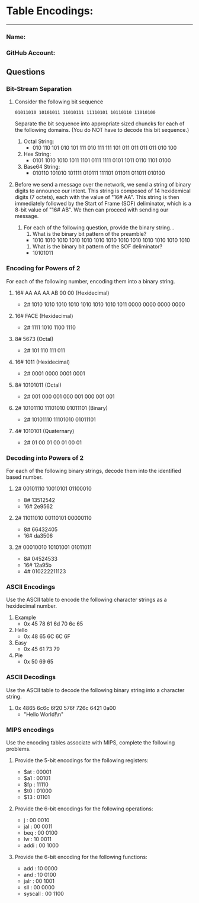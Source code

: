 # Table Encodings:
---
### Name:                                <!-- response -->
### GitHub Account:                      <!-- response -->

## Questions

### Bit-Stream Separation

1. Consider the following bit sequence
 
   ```
   01011010 10101011 11010111 11110101 10110110 11010100
   ```

   Separate the bit sequence into appropriate sized chuncks for each of the following domains. (You do NOT have to decode this bit sequence.)

   1. Octal String: 
      * 010 110 101 010 101 111 010 111 111 101 011 011 011 011 010 100  <!-- response -->
   1. Hex String: 
      * 0101 1010 1010 1011 1101 0111 1111 0101 1011 0110 1101 0100  <!-- response -->
   1. Base64 String:
      * 010110 101010 101111 010111 111101 011011 011011 010100   <!-- response -->


1. Before we send a message over the network, we send a string of binary digits to announce our intent.  This string is composed of 14 hexidemical digits (7 octets), each with the value of "16# AA".  This string is then immediately followed by the Start of Frame (SOF) deliminator, which is a 8-bit value of "16# AB".  We then can proceed with sending our message.

   1. For each of the following question, provide the binary string...
      1. What is the binary bit pattern of the preamble?
        - 1010 1010 1010 1010 1010 1010 1010 1010 1010 1010 1010 1010 1010 <!-- response -->
      1. What is the binary bit pattern of the SOF deliminator?
        - 10101011                                <!-- response -->

### Encoding for Powers of 2
For each of the following number, encoding them into a binary string. 

  1. 16# AA AA AA AB 00 00  (Hexidecimal)
     - 2#  1010 1010 1010 1010 1010 1010 1010 1011 0000 0000 0000 0000

  1. 16# FACE (Hexidecimal)
     - 2# 1111 1010 1100 1110                    <!-- response -->

  1. 8# 5673 (Octal)
     - 2# 101 110 111 011                        <!-- response -->

  1. 16# 1011 (Hexidecimal)
     - 2# 0001 0000 0001 0001                    <!-- response -->

  1. 8# 10101011 (Octal)
     - 2# 001 000 001 000 001 000 001 001        <!-- response -->
 
  1. 2# 10101110 11101010 01011101  (Binary)
     - 2# 10101110 11101010 01011101             <!-- response -->

  1. 4# 1010101 (Quaternary)
     - 2# 01 00 01 00 01 00 01                   <!-- response -->

  <!-- Did the Professor talk about base 4?  No, but you should be able to solve it anyways! -->

### Decoding into Powers of 2
For each of the following binary strings, decode them into the identified based number.

  1. 2#  00101110 10010101 01100010
     - 8# 13512542                               <!-- response -->
     - 16# 2e9562                                <!-- response -->

  1. 2#  11011010 00110101 00000110
     - 8# 66432405                               <!-- response -->
     - 16# da3506                                <!-- response -->

  1. 2#  00010010 10101001 01011011
     - 8# 04524533                               <!-- response -->
     - 16# 12a95b                                <!-- response -->
     - 4# 010222211123                           <!-- response -->

### ASCII Encodings
Use the ASCII table to encode the following character strings as a hexidecimal number.

  1. Example
     - 0x 45 78 61 6d 70 6c 65
  1. Hello
     - 0x 48 65 6C 6C 6F                          <!-- response -->
  1. Easy
     - 0x 45 61 73 79                            <!-- response -->
  1. Pie
     - 0x 50 69 65                               <!-- response -->

### ASCII Decodings
Use the ASCII table to decode the following binary string into a character string.

  1. 0x 4865 6c6c 6f20 576f 726c 6421 0a00
     -  "Hello World!\n"                   <!-- response -->

###  MIPS encodings
Use the encoding tables associate with MIPS, complete the following problems.

  1. Provide the 5-bit encodings for the following registers:
     - $at : 00001    <!-- response -->
     - $a1 : 00101    <!-- response -->
     - $fp : 11110    <!-- response -->
     - $t0 : 01000    <!-- response -->
     - $13 : 01101    <!-- response -->

  1. Provide the 6-bit encodings for the following operations:
     - j :    00 0010         <!-- response -->
     - jal :  00 0011         <!-- response -->
     - beq :  00 0100         <!-- response -->
     - lw :   10 0011         <!-- response -->
     - addi : 00 1000         <!-- response -->
 
  1. Provide the 6-bit encoding for the following functions:
     - add :     10 0000     <!-- response -->
     - and :     10 0100     <!-- response -->
     - jalr :    00 1001     <!-- response -->
     - sll :     00 0000     <!-- response -->
     - syscall : 00 1100     <!-- response -->
   
